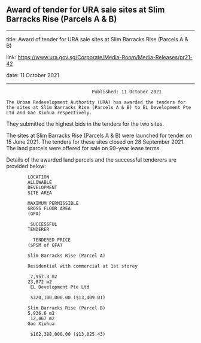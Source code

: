 ## Award of tender for URA sale sites at Slim Barracks Rise (Parcels A & B)
---
title: Award of tender for URA sale sites at Slim Barracks Rise (Parcels A & B)

link: https://www.ura.gov.sg/Corporate/Media-Room/Media-Releases/pr21-42

date: 11 October 2021

---


                                    Published: 11 October 2021

    The Urban Redevelopment Authority (URA) has awarded the tenders for the sites at Slim Barracks Rise (Parcels A & B) to EL Development Pte Ltd and Gao Xiuhua respectively.

They submitted the highest bids in the tenders for the two sites.

The sites at Slim Barracks Rise (Parcels A & B) were launched for tender on 15 June 2021. The tenders for these sites closed on 28 September 2021.  The land parcels were offered for sale on 99-year lease terms.

Details of the awarded land parcels and the successful tenderers are provided below:

            LOCATION
            ALLOWABLE
            DEVELOPMENT
            SITE AREA

            MAXIMUM PERMISSIBLE
            GROSS FLOOR AREA
            (GFA)

             SUCCESSFUL
            TENDERER

              TENDERED PRICE
            ($PSM of GFA)

            Slim Barracks Rise (Parcel A)

            Residential with commercial at 1st storey

             7,957.3 m2
            23,872 m2
             EL Development Pte Ltd

             $320,100,000.00 ($13,409.01)

            Slim Barracks Rise (Parcel B)
            5,936.6 m2
             12,467 m2
            Gao Xiuhua

             $162,388,000.00 ($13,025.43)